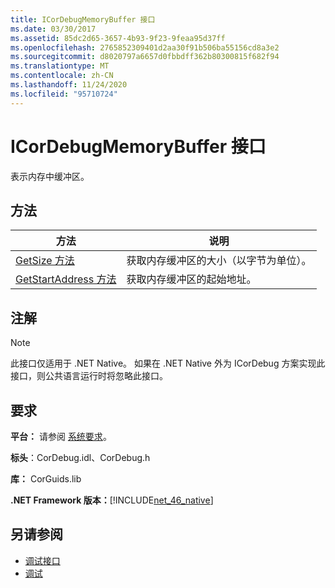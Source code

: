 ```yaml
---
title: ICorDebugMemoryBuffer 接口
ms.date: 03/30/2017
ms.assetid: 85dc2d65-3657-4b93-9f23-9feaa95d37ff
ms.openlocfilehash: 2765852309401d2aa30f91b506ba55156cd8a3e2
ms.sourcegitcommit: d8020797a6657d0fbbdff362b80300815f682f94
ms.translationtype: MT
ms.contentlocale: zh-CN
ms.lasthandoff: 11/24/2020
ms.locfileid: "95710724"
---
```

# <a name="icordebugmemorybuffer-interface"></a>ICorDebugMemoryBuffer 接口

表示内存中缓冲区。  
  
## <a name="methods"></a>方法  
  
|方法|说明|  
|------------|-----------------|  
|[GetSize 方法](icordebugmemorybuffer-getsize-method.md)|获取内存缓冲区的大小（以字节为单位）。|  
|[GetStartAddress 方法](icordebugmemorybuffer-getstartaddress-method.md)|获取内存缓冲区的起始地址。|  
  
## <a name="remarks"></a>注解  
  
> [!NOTE]
> 此接口仅适用于 .NET Native。 如果在 .NET Native 外为 ICorDebug 方案实现此接口，则公共语言运行时将忽略此接口。  
  
## <a name="requirements"></a>要求  

 **平台：** 请参阅 [系统要求](../../get-started/system-requirements.md)。  
  
 **标头**：CorDebug.idl、CorDebug.h  
  
 **库：** CorGuids.lib  
  
 **.NET Framework 版本：**[!INCLUDE[net_46_native](../../../../includes/net-46-native-md.md)]  
  
## <a name="see-also"></a>另请参阅

- [调试接口](debugging-interfaces.md)
- [调试](index.md)
